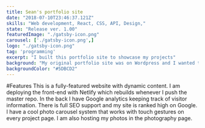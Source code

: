 ```yaml
---
title: Sean's portfolio site
date: "2018-07-10T23:46:37.121Z"
skills: "Web development, React, CSS, API, Design,"
state: "Release ver. 1.00"
featuredImage: "./gatsby-icon.png"
carousel: ['./gatsby-icon.png',]
logo: "./gatsby-icon.png"
tag: 'programming'
excerpt: "I built this portfolio site to showcase my projects"
background: "My original portfolio site was on Wordpress and I wanted to get away from that"
backgroundColor: "#5DBCD2"
---
```


#Features
This is a fully-featured website with dynamic content. I am deploying the front-end with Netlify which rebuilds whenever I push the master repo. In the back I have Google analytics keeping track of visitor information. There is full SEO support and my site is ranked high on Google. I have a cool photo carousel system that works with touch gestures on every project page. I am also hosting my photos in the photography page.